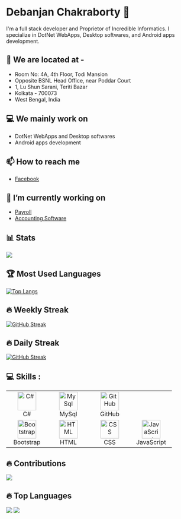 
<!--### Hi there 👋

**frontlook-admin/frontlook-admin** is a ✨ _special_ ✨ repository because its `README.md` (this file) appears on your GitHub profile.

Here are some ideas to get you started:

- 🔭 I’m currently working on ...
- 🌱 I’m currently learning ...
- 👯 I’m looking to collaborate on ...
- 🤔 I’m looking for help with ...
- 💬 Ask me about ...
- 📫 How to reach me: ...
- 😄 Pronouns: ...
- ⚡ Fun fact: ...


[![](https://github-readme-stats.vercel.app/api?username=emeraldsoff&show_icons=true&theme=dark)](https://github.com/emeraldsoff)
-->
# Debanjan Chakraborty 👋
<!--
![Banner Image](banner.png)
-->
I'm a full stack developer and Proprietor of Incredible Informatics. I specialize in DotNet WebApps, Desktop softwares, and Android apps development.

## 🏢 We are located at -
- Room No: 4A, 4th Floor, Todi Mansion
- Opposite BSNL Head Office, near Poddar Court
- 1, Lu Shun Sarani, Teriti Bazar
- Kolkata - 700073
- West Bengal, India

## 💻 We mainly work on
- DotNet WebApps and Desktop softwares
- Android apps development

## 📫 How to reach me
- [Facebook](https://facebook.com/devc100)

## 🔭 I’m currently working on
- [Payroll](https://github.com/frontlook-admin/payrollDPS)
- [Accounting Software](https://github.com/frontlook-admin/AccLead)

## 📊 Stats
[![](https://github-readme-stats.vercel.app/api?username=frontlook-admin&count_private=true&show_icons=true&theme=dark)](https://github.com/frontlook-admin)

## 🏆 Most Used Languages
[![Top Langs](https://github-readme-stats.vercel.app/api/top-langs/?username=frontlook-admin&count_private=true&layout=compact&theme=dark)](https://github.com/frontlook-admin)

## 🔥 Weekly Streak
[![GitHub Streak](https://streak-stats.demolab.com?user=frontlook-admin&theme=dark&mode=weekly&fire=DD2727&sideNums=1982DD&currStreakNum=FF1854&sideLabels=01C658&dates=8EB0DD&currStreakLabel=07C3DD)](https://github.com/frontlook-admin)

## 🔥 Daily Streak
[![GitHub Streak](https://streak-stats.demolab.com?user=frontlook-admin&theme=dark&fire=DD2727&sideNums=1982DD&currStreakNum=FF1854&sideLabels=01C658&dates=8EB0DD&currStreakLabel=07C3DD)](https://github.com/frontlook-admin)

## 💻 Skills :

<table>  
  <tr>
    <td align="center" width="96">  <img src="https://techstack-generator.vercel.app/csharp-icon.svg" alt="C#" width="50" height="50" /><br> C# </td> 
    <td align="center" width="96">  <img src="https://techstack-generator.vercel.app/mysql-icon.svg" alt="MySql" width="50" height="50" /><br> MySql </td> 
    <td align="center" width="96">  <img src="https://techstack-generator.vercel.app/github-icon.svg" alt="GitHub" width="50" height="50" /><br> GitHub </td>
  </tr>  
  <tr>
    <td align="center" width="96">  <img src="https://skillicons.dev/icons?i=nestjs" alt="Bootstrap" width="50" height="50" /><br> Bootstrap </td>
    <td align="center" width="96">  <img src="https://skillicons.dev/icons?i=html" alt="HTML" width="50" height="50" /><br> HTML </td>
    <td align="center" width="96">  <img src="https://skillicons.dev/icons?i=css" alt="CSS" width="50" height="50" /><br> CSS </td>
    <td align="center" width="96">  <img src="https://techstack-generator.vercel.app/js-icon.svg" alt="JavaScript" width="50" height="50" /><br> JavaScript </td>
  </tr> 
</table>

## 🔥 Contributions
<a href="http://www.github.com/frontlook-admin"><img src="http://github-profile-summary-cards.vercel.app/api/cards/profile-details?username=frontlook-admin&theme=codeSTACKr" /></a>

## 🔥 Top Languages
<a href="http://www.github.com/frontlook-admin"><img src="http://github-profile-summary-cards.vercel.app/api/cards/repos-per-language?username=frontlook-admin&theme=codeSTACKr" /></a>  <a href="http://www.github.com/frontlook-admin"><img src="http://github-profile-summary-cards.vercel.app/api/cards/most-commit-language?username=frontlook-admin&theme=codeSTACKr"/></a>
